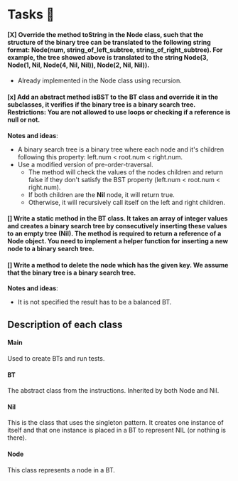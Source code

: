 # Tasks 👄
#### [X] Override the method toString in the Node class, such that the structure of the binary tree can be translated to the following string format: **Node(num, string_of_left_subtree, string_of_right_subtree)**. For example, the tree showed above is translated to the string **Node(3, Node(1, Nil, Node(4, Nil, Nil)), Node(2, Nil, Nil))**.
- Already implemented in the Node class using recursion.

#### [x] Add an abstract method isBST to the BT class and override it in the subclasses, it verifies if the **binary tree** is a **binary search tree**. Restrictions: You are not allowed to use loops or checking if a reference is null or not.
**Notes and ideas**:
- A binary search tree is a binary tree where each node and it's children following this property: left.num < root.num < right.num.
- Use a modified version of pre-order-traversal.
  - The method will check the values of the nodes children and return false if they don't satisfy the BST property (left.num < root.num < right.num).
  - If both children are the **Nil** node, it will return true.
  - Otherwise, it will recursively call itself on the left and right children.

#### [] Write a static method in the BT class. It takes an array of integer values and creates a **binary search tree** by consecutively inserting these values to an empty tree (Nil). The method is required to return a reference of a Node object. You need to implement a helper function for inserting a new node to a binary search tree. 

#### [] Write a method to delete the node which has the given key. We assume that the binary tree is a binary search tree.
**Notes and ideas**:
- It is not specified the result has to be a balanced BT.


## Description of each class
#### Main
Used to create BTs and run tests.

#### BT
The abstract class from the instructions. Inherited by both Node and Nil.

#### Nil
This is the class that uses the singleton pattern. It creates one instance of itself and that one instance is placed in a BT to represent NIL (or nothing is there).

#### Node
This class represents a node in a BT.